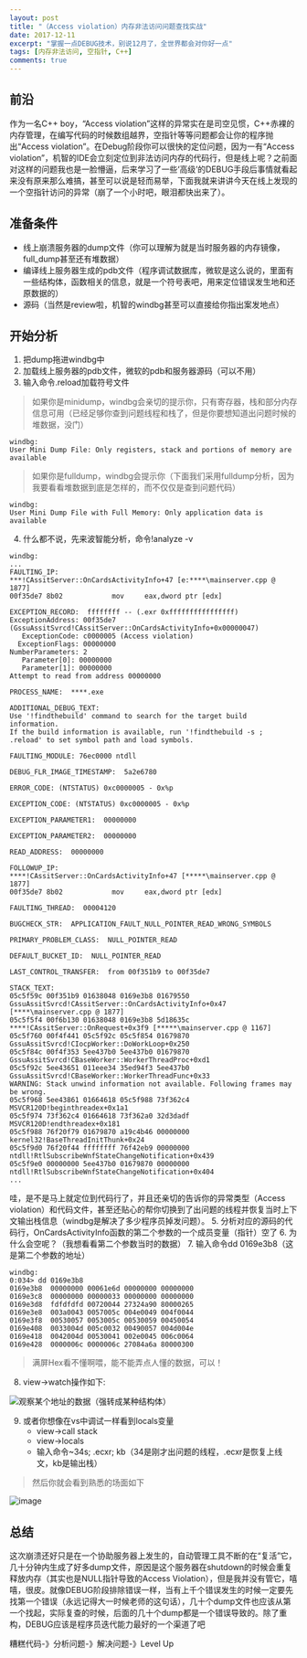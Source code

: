 ```yaml
---
layout: post
title: "（Access violation）内存非法访问问题查找实战"
date: 2017-12-11
excerpt: "掌握一点DEBUG技术，别说12月了，全世界都会对你好一点"
tags: [内存非法访问, 空指针, C++]
comments: true
---
```


## 前沿
作为一名C++ boy，“Access violation”这样的异常实在是司空见惯，C++赤裸的内存管理，在编写代码的时候数组越界，空指针等等问题都会让你的程序抛出“Access violation”。在Debug阶段你可以很快的定位问题，因为一有“Access violation”，机智的IDE会立刻定位到非法访问内存的代码行，但是线上呢？之前面对这样的问题我也是一脸懵逼，后来学习了一些‘高级’的DEBUG手段后事情就看起来没有原来那么难搞，甚至可以说是轻而易举，下面我就来讲讲今天在线上发现的一个空指针访问的异常（崩了一个小时吧，眼泪都快出来了）。

## 准备条件
- 线上崩溃服务器的dump文件（你可以理解为就是当时服务器的内存镜像，full_dump甚至还有堆数据）
- 编译线上服务器生成的pdb文件（程序调试数据库，微软是这么说的，里面有一些结构体，函数相关的信息，就是一个符号表吧，用来定位错误发生地和还原数据的）
- 源码（当然是review啦，机智的windbg甚至可以直接给你指出案发地点）

## 开始分析
1. 把dump拖进windbg中
2. 加载线上服务器的pdb文件，微软的pdb和服务器源码（可以不用）
3. 输入命令.reload加载符号文件
> 如果你是minidump，windbg会亲切的提示你，只有寄存器，栈和部分内存信息可用（已经足够你查到问题线程和栈了，但是你要想知道出问题时候的堆数据，没门）

```
windbg:
User Mini Dump File: Only registers, stack and portions of memory are available
```
> 如果你是fulldump，windbg会提示你（下面我们采用fulldump分析，因为我要看看堆数据到底是怎样的，而不仅仅是查到问题代码）

```
windbg:
User Mini Dump File with Full Memory: Only application data is available
```
4. 什么都不说，先来波智能分析，命令!analyze -v

```
windbg:
...
FAULTING_IP: 
***!CAssitServer::OnCardsActivityInfo+47 [e:****\mainserver.cpp @ 1877]
00f35de7 8b02            mov     eax,dword ptr [edx]

EXCEPTION_RECORD:  ffffffff -- (.exr 0xffffffffffffffff)
ExceptionAddress: 00f35de7 (GssuAssitSvrcd!CAssitServer::OnCardsActivityInfo+0x00000047)
   ExceptionCode: c0000005 (Access violation)
  ExceptionFlags: 00000000
NumberParameters: 2
   Parameter[0]: 00000000
   Parameter[1]: 00000000
Attempt to read from address 00000000

PROCESS_NAME:  ****.exe

ADDITIONAL_DEBUG_TEXT:  
Use '!findthebuild' command to search for the target build information.
If the build information is available, run '!findthebuild -s ; .reload' to set symbol path and load symbols.

FAULTING_MODULE: 76ec0000 ntdll

DEBUG_FLR_IMAGE_TIMESTAMP:  5a2e6780

ERROR_CODE: (NTSTATUS) 0xc0000005 - 0x%p

EXCEPTION_CODE: (NTSTATUS) 0xc0000005 - 0x%p

EXCEPTION_PARAMETER1:  00000000

EXCEPTION_PARAMETER2:  00000000

READ_ADDRESS:  00000000 

FOLLOWUP_IP: 
****!CAssitServer::OnCardsActivityInfo+47 [*****\mainserver.cpp @ 1877]
00f35de7 8b02            mov     eax,dword ptr [edx]

FAULTING_THREAD:  00004120

BUGCHECK_STR:  APPLICATION_FAULT_NULL_POINTER_READ_WRONG_SYMBOLS

PRIMARY_PROBLEM_CLASS:  NULL_POINTER_READ

DEFAULT_BUCKET_ID:  NULL_POINTER_READ

LAST_CONTROL_TRANSFER:  from 00f351b9 to 00f35de7

STACK_TEXT:  
05c5f59c 00f351b9 01638048 0169e3b8 01679550 GssuAssitSvrcd!CAssitServer::OnCardsActivityInfo+0x47 [****\mainserver.cpp @ 1877]
05c5f5f4 00f6b130 01638048 0169e3b8 5d18635c ****!CAssitServer::OnRequest+0x3f9 [*****\mainserver.cpp @ 1167]
05c5f760 00f4f441 05c5f92c 05c5f854 01679870 GssuAssitSvrcd!CIocpWorker::DoWorkLoop+0x250
05c5f84c 00f4f353 5ee437b0 5ee437b0 01679870 GssuAssitSvrcd!CBaseWorker::WorkerThreadProc+0xd1
05c5f92c 5ee43651 011eee34 35ed94f3 5ee437b0 GssuAssitSvrcd!CBaseWorker::WorkerThreadFunc+0x33
WARNING: Stack unwind information not available. Following frames may be wrong.
05c5f968 5ee43861 01664618 05c5f988 73f362c4 MSVCR120D!beginthreadex+0x1a1
05c5f974 73f362c4 01664618 73f362a0 32d3dadf MSVCR120D!endthreadex+0x181
05c5f988 76f20f79 01679870 a19c4b46 00000000 kernel32!BaseThreadInitThunk+0x24
05c5f9d0 76f20f44 ffffffff 76f42eb9 00000000 ntdll!RtlSubscribeWnfStateChangeNotification+0x439
05c5f9e0 00000000 5ee437b0 01679870 00000000 ntdll!RtlSubscribeWnfStateChangeNotification+0x404
...
```
哇，是不是马上就定位到代码行了，并且还亲切的告诉你的异常类型（Access violation）和代码文件，甚至还贴心的帮你切换到了出问题的线程并恢复当时上下文输出栈信息（windbg是解决了多少程序员掉发问题）。
5. 分析对应的源码的代码行，OnCardsActivityInfo函数的第二个参数的一个成员变量（指针）空了
6. 为什么会空呢？（我想看看第二个参数当时的数据）
7. 输入命令dd 0169e3b8（这是第二个参数的地址）

```
windbg:
0:034> dd 0169e3b8
0169e3b8  00000000 00061e6d 00000000 00000000
0169e3c8  00000000 00000033 00000000 00000000
0169e3d8  fdfdfdfd 00720044 27324a90 80000265
0169e3e8  003a0043 0057005c 004e0049 004f0044
0169e3f8  00530057 0053005c 00530059 00450054
0169e408  0033004d 005c0032 00490057 004d004e
0169e418  0042004d 00530041 002e0045 006c0064
0169e428  0000006c 0000006c 27084a6a 80000300
```
> 满屏Hex看不懂啊喂，能不能弄点人懂的数据，可以！

8. view->watch操作如下:

![观察某个地址的数据（强转成某种结构体）](assets/post/accessviolation/1.png)

9. 或者你想像在vs中调试一样看到locals变量
    - view->call stack
    - view->locals
    - 输入命令~34s; .ecxr; kb（34是刚才出问题的线程，.ecxr是恢复上线文，kb是输出栈）

> 然后你就会看到熟悉的场面如下

![image](assets/post/accessviolation/2.png)

## 总结
这次崩溃还好只是在一个协助服务器上发生的，自动管理工具不断的在“复活”它，几十分钟内生成了好多dump文件，原因是这个服务器在shutdown的时候会重复释放内存（其实也是NULL指针导致的Access Violation），但是我并没有管它，嘻嘻，很皮。就像DEBUG阶段排除错误一样，当有上千个错误发生的时候一定要先找第一个错误（永远记得大一时候老师的这句话），几十个dump文件也应该从第一个找起，实际复查的时候，后面的几十个dump都是一个错误导致的。除了重构，DEBUG应该是程序员迭代能力最好的一个渠道了吧

糟糕代码-》分析问题-》解决问题-》Level Up
